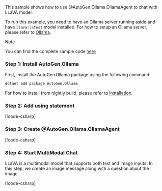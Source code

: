 This sample shows how to use @AutoGen.Ollama.OllamaAgent to chat with LLaVA model.

To run this example, you need to have an Ollama server running aside and have `llava:latest` model installed. For how to setup an Ollama server, please refer to [Ollama](https://ollama.com/).

> [!NOTE]
> You can find the complete sample code [here](https://github.com/ag2labs/ag2/blob/main/dotnet/sample/AutoGen.Ollama.Sample/Chat_With_LLaVA.cs)

### Step 1: Install AutoGen.Ollama

First, install the AutoGen.Ollama package using the following command:

```bash
dotnet add package AutoGen.Ollama
```

For how to install from nightly build, please refer to [Installation](../Installation.md).

### Step 2: Add using statement

[!code-csharp[](../../../sample/AutoGen.Ollama.Sample/Chat_With_LLaVA.cs?name=Using)]

### Step 3: Create @AutoGen.Ollama.OllamaAgent

[!code-csharp[](../../../sample/AutoGen.Ollama.Sample/Chat_With_LLaVA.cs?name=Create_Ollama_Agent)]

### Step 4: Start MultiModal Chat
LLaVA is a multimodal model that supports both text and image inputs. In this step, we create an image message along with a question about the image.

[!code-csharp[](../../../sample/AutoGen.Ollama.Sample/Chat_With_LLaVA.cs?name=Send_Message)]